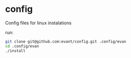 config
======

Config files for linux instalations

run:

```bash
git clone git@github.com:evant/config.git .config/evan
cd .config/evan
./install
```
